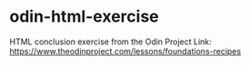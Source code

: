# odin-html-exercise

HTML conclusion exercise from the Odin Project
Link: https://www.theodinproject.com/lessons/foundations-recipes
